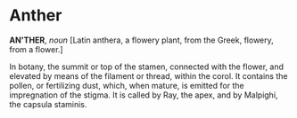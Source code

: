 # Anther

**AN'THER**, _noun_ \[Latin anthera, a flowery plant, from the Greek, flowery, from a flower.\]

In botany, the summit or top of the stamen, connected with the flower, and elevated by means of the filament or thread, within the corol. It contains the pollen, or fertilizing dust, which, when mature, is emitted for the impregnation of the stigma. It is called by Ray, the apex, and by Malpighi, the capsula staminis.